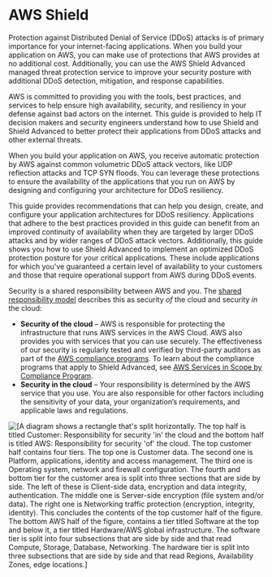 # AWS Shield<a name="shield-chapter"></a>

Protection against Distributed Denial of Service \(DDoS\) attacks is of primary importance for your internet\-facing applications\. When you build your application on AWS, you can make use of protections that AWS provides at no additional cost\. Additionally, you can use the AWS Shield Advanced managed threat protection service to improve your security posture with additional DDoS detection, mitigation, and response capabilities\. 

AWS is committed to providing you with the tools, best practices, and services to help ensure high availability, security, and resiliency in your defense against bad actors on the internet\. This guide is provided to help IT decision makers and security engineers understand how to use Shield and Shield Advanced to better protect their applications from DDoS attacks and other external threats\. 

When you build your application on AWS, you receive automatic protection by AWS against common volumetric DDoS attack vectors, like UDP reflection attacks and TCP SYN floods\. You can leverage these protections to ensure the availability of the applications that you run on AWS by designing and configuring your architecture for DDoS resiliency\. 

This guide provides recommendations that can help you design, create, and configure your application architectures for DDoS resiliency\. Applications that adhere to the best practices provided in this guide can benefit from an improved continuity of availability when they are targeted by larger DDoS attacks and by wider ranges of DDoS attack vectors\. Additionally, this guide shows you how to use Shield Advanced to implement an optimized DDoS protection posture for your critical applications\. These include applications for which you've guaranteed a certain level of availability to your customers and those that require operational support from AWS during DDoS events\.

Security is a shared responsibility between AWS and you\. The [shared responsibility model](https://aws.amazon.com/compliance/shared-responsibility-model/) describes this as security *of* the cloud and security *in* the cloud:
+ **Security of the cloud** – AWS is responsible for protecting the infrastructure that runs AWS services in the AWS Cloud\. AWS also provides you with services that you can use securely\. The effectiveness of our security is regularly tested and verified by third\-party auditors as part of the [AWS compliance programs](https://aws.amazon.com/compliance/programs/)\. To learn about the compliance programs that apply to Shield Advanced, see [AWS Services in Scope by Compliance Program](https://aws.amazon.com/compliance/services-in-scope/)\.
+ **Security in the cloud** – Your responsibility is determined by the AWS service that you use\. You are also responsible for other factors including the sensitivity of your data, your organization’s requirements, and applicable laws and regulations\. 

![\[A diagram shows a rectangle that's split horizontally. The top half is titled Customer: Responsibility for security 'in' the cloud and the bottom half is titled AWS: Responsibility for security 'of' the cloud. The top customer half contains four tiers. The top one is Customer data. The second one is Platform, applications, identity and access management. The third one is Operating system, network and firewall configuration. The fourth and bottom tier for the customer area is split into three sections that are side by side. The left of these is Client-side data, encryption and data integrity, authentication. The middle one is Server-side encryption (file system and/or data). The right one is Networking traffic protection (encryption, integrity, identity). This concludes the contents of the top customer half of the figure. The bottom AWS half of the figure, contains a tier titled Software at the top and below it, a tier titled Hardware/AWS global infrastructure. The software tier is split into four subsections that are side by side and that read Compute, Storage, Database, Networking. The hardware tier is split into three subsections that are side by side and that read Regions, Availability Zones, edge locations.\]](http://docs.aws.amazon.com/waf/latest/developerguide/)